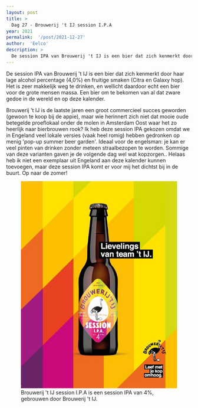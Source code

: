 ```yaml
---
layout: post
title: >
  Dag 27 - Brouwerij 't IJ session I.P.A
year: 2021
permalink:  '/post/2021-12-27'
author:  'Eelco'
description: >
  De session IPA van Brouwerij 't IJ is een bier dat zich kenmerkt door haar lage alcohol percentage (4,0%) en fruitige smaken (Citra en Galaxy hop). Het is zeer makkelijk weg te drinken, en wellicht daardoor echt een bier voor de grote mensen massa. Een bier om te bekomen van al dat zware gedoe in de wereld en op deze kalender.
---
```

<p class='intro'><span class='dropcap'>D</span>e session IPA van Brouwerij 't IJ is een bier dat zich kenmerkt door haar lage alcohol percentage (4,0%) en fruitige smaken (Citra en Galaxy hop). Het is zeer makkelijk weg te drinken, en wellicht daardoor echt een bier voor de grote mensen massa. Een bier om te bekomen van al dat zware gedoe in de wereld en op deze kalender.</p>

Brouwerij 't IJ is de laatste jaren een groot commercieel succes geworden (gewoon te koop bij de appie), maar wie herinnert zich niet dat mooie oude betegelde proeflokaal onder de molen in Amsterdam Oost waar het zo heerlijk naar bierbrouwen rook? Ik heb deze session IPA gekozen omdat we in Engeland veel lokale versies (vaak heel romig) hebben gedronken op menig 'pop-up summer beer garden'. Ideaal voor de engelsman: je kan er veel pinten van drinken zonder meteen straalbezopen te worden. Sommige van deze varianten gaven je de volgende dag wel wat kopzorgen.. Helaas heb ik niet een exemplaar uit Engeland aan deze kalender kunnen toevoegen, maar deze session IPA komt er voor mij het dichtst bij in de buurt. Op naar de zomer!

<figure><img src='/assets/img/beer_2021-12-27.jpg' alt=''/> <figcaption>Brouwerij 't IJ session I.P.A is een session IPA van 4%, gebrouwen door Brouwerij 't IJ.</figcaption></figure>
